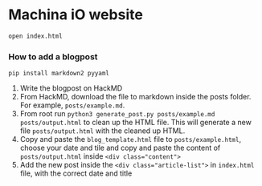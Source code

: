 # Machina iO website

```bash
open index.html
```

### How to add a blogpost

```
pip install markdown2 pyyaml
```

1. Write the blogpost on HackMD
2. From HackMD, download the file to markdown inside the posts folder. For example, `posts/example.md`.
3. From root run `python3 generate_post.py posts/example.md posts/output.html` to clean up the HTML file. This will generate a new file `posts/output.html` with the cleaned up HTML.
4. Copy and paste the `blog_template.html` file to `posts/example.html`, choose your date and tile and copy and paste the content of `posts/output.html` inside `<div class="content">` 
5. Add the new post inside the `<div class="article-list">` in `index.html` file, with the correct date and title
